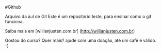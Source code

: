 #Github

Arquivo da aul de Git
Este é um repositório teste, para ensinar como o git funciona.

Saiba mais em [willianjusten.com.br] (http://willianjusten.com.br)

Gostou do curso? Quer mais? ajude com uma doação, até um café é válido.  -)